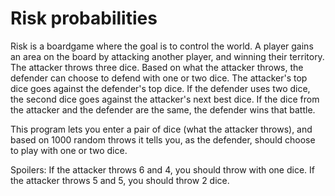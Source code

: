 # Risk probabilities

Risk is a boardgame where the goal is to control the world. A player gains an area on the board by attacking another player, and winning their territory. The attacker throws three dice. Based on what the attacker throws, the defender can choose to defend with one or two dice. The attacker's top dice goes against the defender's top dice. If the defender uses two dice, the second dice goes against the attacker's next best dice. If the dice from the attacker and the defender are the same, the defender wins that battle. 

This program lets you enter a pair of dice (what the attacker throws), and based on 1000 random throws it tells you, as the defender, should choose to play with one or two dice. 

Spoilers: If the attacker throws 6 and 4, you should throw with one dice. If the attacker throws 5 and 5, you should throw 2 dice.
